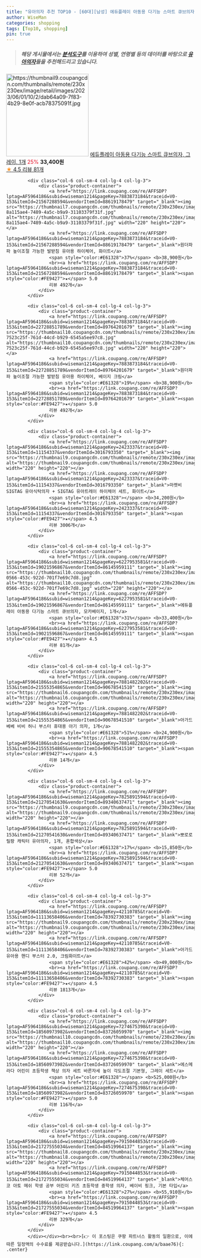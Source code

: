 ```yaml
---
title: "유아의자 추천 TOP10 - [60대][남성] 에듀플레이 아동용 다기능 스마트 큐브의자, 그레이, 1개"
author: WiseMan
categories: shopping
tags: [Top10, shopping]
pin: true
---
```


> ##### 해당 게시물에서는 [**분석도구**](https://itemscout.io/)를 이용하여 **성별**, **연령별** 등의 데이터를 바탕으로 [**유아의자**](https://link.coupang.com/a/baae76)들을 추천해드리고 있습니다.
<div class="container"><div class="row">
            <div class="col-6 col-sm-4 col-lg-4 col-lg-3">
                <div class="product-container">
                    <a href="https://link.coupang.com/re/AFFSDP?lptag=AF5964186&subid=wiseman1214&pageKey=6227953581&traceid=V0-153&itemId=19021596865&vendorItemId=86145959067" target="_blank"><img src="https://thumbnail9.coupangcdn.com/thumbnails/remote/230x230ex/image/retail/images/2023/06/01/10/2/dab64a09-7f83-4b29-8e0f-acb78375091f.jpg" alt="https://thumbnail9.coupangcdn.com/thumbnails/remote/230x230ex/image/retail/images/2023/06/01/10/2/dab64a09-7f83-4b29-8e0f-acb78375091f.jpg" width="220" height="220"></a>
                    <a href="https://link.coupang.com/re/AFFSDP?lptag=AF5964186&subid=wiseman1214&pageKey=6227953581&traceid=V0-153&itemId=19021596865&vendorItemId=86145959067" target="_blank">에듀플레이 아동용 다기능 스마트 큐브의자, 그레이, 1개</a>
                    <span style="color:#E61328">25%</span> <b>33,400원</b>
                    <br><a href="https://link.coupang.com/re/AFFSDP?lptag=AF5964186&subid=wiseman1214&pageKey=6227953581&traceid=V0-153&itemId=19021596865&vendorItemId=86145959067" target="_blank"><span style="color:#FE9427">★</span> 4.5
                    리뷰 81개</a>
                </div>
            </div>
            
            <div class="col-6 col-sm-4 col-lg-4 col-lg-3">
                <div class="product-container">
                    <a href="https://link.coupang.com/re/AFFSDP?lptag=AF5964186&subid=wiseman1214&pageKey=7883873184&traceid=V0-153&itemId=21567288594&vendorItemId=88619178479" target="_blank"><img src="https://thumbnail7.coupangcdn.com/thumbnails/remote/230x230ex/image/retail/images/1397369695573438-8a115ae4-7489-4a5c-b9a9-31103379f31f.jpg" alt="https://thumbnail7.coupangcdn.com/thumbnails/remote/230x230ex/image/retail/images/1397369695573438-8a115ae4-7489-4a5c-b9a9-31103379f31f.jpg" width="220" height="220"></a>
                    <a href="https://link.coupang.com/re/AFFSDP?lptag=AF5964186&subid=wiseman1214&pageKey=7883873184&traceid=V0-153&itemId=21567288594&vendorItemId=88619178479" target="_blank">원더파파 높이조절 가능한 발받침 유아용 하이체어, 화이트</a>
                    <span style="color:#E61328">37%</span> <b>38,900원</b>
                    <br><a href="https://link.coupang.com/re/AFFSDP?lptag=AF5964186&subid=wiseman1214&pageKey=7883873184&traceid=V0-153&itemId=21567288594&vendorItemId=88619178479" target="_blank"><span style="color:#FE9427">★</span> 5.0
                    리뷰 492개</a>
                </div>
            </div>
            
            <div class="col-6 col-sm-4 col-lg-4 col-lg-3">
                <div class="product-container">
                    <a href="https://link.coupang.com/re/AFFSDP?lptag=AF5964186&subid=wiseman1214&pageKey=7883873184&traceid=V0-153&itemId=22728851789&vendorItemId=89764201679" target="_blank"><img src="https://thumbnail10.coupangcdn.com/thumbnails/remote/230x230ex/image/retail/images/1233125914545987-7523c25f-761d-44cd-b929-6545a5ee97c8.jpg" alt="https://thumbnail10.coupangcdn.com/thumbnails/remote/230x230ex/image/retail/images/1233125914545987-7523c25f-761d-44cd-b929-6545a5ee97c8.jpg" width="220" height="220"></a>
                    <a href="https://link.coupang.com/re/AFFSDP?lptag=AF5964186&subid=wiseman1214&pageKey=7883873184&traceid=V0-153&itemId=22728851789&vendorItemId=89764201679" target="_blank">원더파파 높이조절 가능한 발받침 유아용 하이체어, 베이지 크림</a>
                    <span style="color:#E61328">19%</span> <b>38,900원</b>
                    <br><a href="https://link.coupang.com/re/AFFSDP?lptag=AF5964186&subid=wiseman1214&pageKey=7883873184&traceid=V0-153&itemId=22728851789&vendorItemId=89764201679" target="_blank"><span style="color:#FE9427">★</span> 5.0
                    리뷰 492개</a>
                </div>
            </div>
            
            <div class="col-6 col-sm-4 col-lg-4 col-lg-3">
                <div class="product-container">
                    <a href="https://link.coupang.com/re/AFFSDP?lptag=AF5964186&subid=wiseman1214&pageKey=2423337&traceid=V0-153&itemId=11154337&vendorItemId=3016793350" target="_blank"><img src="https://thumbnail9.coupangcdn.com/thumbnails/remote/230x230ex/image/0820_amir_esrgan_inf80k_batch_3_max3k/90af/682ffbbbeab5faa77d91a330be5fd8b4b9dc1da00f2b9ffc6b20024bfa5d.jpg" alt="https://thumbnail9.coupangcdn.com/thumbnails/remote/230x230ex/image/0820_amir_esrgan_inf80k_batch_3_max3k/90af/682ffbbbeab5faa77d91a330be5fd8b4b9dc1da00f2b9ffc6b20024bfa5d.jpg" width="220" height="220"></a>
                    <a href="https://link.coupang.com/re/AFFSDP?lptag=AF5964186&subid=wiseman1214&pageKey=2423337&traceid=V0-153&itemId=11154337&vendorItemId=3016793350" target="_blank">마켓비 SIGTAG 유아식탁의자 + SIGTAG 유아트레이 하이체어 세트, 화이트</a>
                    <span style="color:#E61328"></span> <b>34,200원</b>
                    <br><a href="https://link.coupang.com/re/AFFSDP?lptag=AF5964186&subid=wiseman1214&pageKey=2423337&traceid=V0-153&itemId=11154337&vendorItemId=3016793350" target="_blank"><span style="color:#FE9427">★</span> 4.5
                    리뷰 3006개</a>
                </div>
            </div>
            
            <div class="col-6 col-sm-4 col-lg-4 col-lg-3">
                <div class="product-container">
                    <a href="https://link.coupang.com/re/AFFSDP?lptag=AF5964186&subid=wiseman1214&pageKey=6227953581&traceid=V0-153&itemId=19021596867&vendorItemId=86145959111" target="_blank"><img src="https://thumbnail10.coupangcdn.com/thumbnails/remote/230x230ex/image/retail/images/2023/06/01/10/6/4ada0da0-0566-453c-922d-701f7e69c7d8.jpg" alt="https://thumbnail10.coupangcdn.com/thumbnails/remote/230x230ex/image/retail/images/2023/06/01/10/6/4ada0da0-0566-453c-922d-701f7e69c7d8.jpg" width="220" height="220"></a>
                    <a href="https://link.coupang.com/re/AFFSDP?lptag=AF5964186&subid=wiseman1214&pageKey=6227953581&traceid=V0-153&itemId=19021596867&vendorItemId=86145959111" target="_blank">에듀플레이 아동용 다기능 스마트 큐브의자, 모카베이지, 1개</a>
                    <span style="color:#E61328">31%</span> <b>33,400원</b>
                    <br><a href="https://link.coupang.com/re/AFFSDP?lptag=AF5964186&subid=wiseman1214&pageKey=6227953581&traceid=V0-153&itemId=19021596867&vendorItemId=86145959111" target="_blank"><span style="color:#FE9427">★</span> 4.5
                    리뷰 81개</a>
                </div>
            </div>
            
            <div class="col-6 col-sm-4 col-lg-4 col-lg-3">
                <div class="product-container">
                    <a href="https://link.coupang.com/re/AFFSDP?lptag=AF5964186&subid=wiseman1214&pageKey=7881482202&traceid=V0-153&itemId=21555354865&vendorItemId=90678541510" target="_blank"><img src="https://thumbnail6.coupangcdn.com/thumbnails/remote/230x230ex/image/vendor_inventory/96b5/72bbb7e7413ebb83b2b1c7924a774723577f2dd8b41b5aeae66ba34e005b.jpg" alt="https://thumbnail6.coupangcdn.com/thumbnails/remote/230x230ex/image/vendor_inventory/96b5/72bbb7e7413ebb83b2b1c7924a774723577f2dd8b41b5aeae66ba34e005b.jpg" width="220" height="220"></a>
                    <a href="https://link.coupang.com/re/AFFSDP?lptag=AF5964186&subid=wiseman1214&pageKey=7881482202&traceid=V0-153&itemId=21555354865&vendorItemId=90678541510" target="_blank">아가드 베베 비비 허니 부스터 휴대용 아기 의자, 1개</a>
                    <span style="color:#E61328">51%</span> <b>24,900원</b>
                    <br><a href="https://link.coupang.com/re/AFFSDP?lptag=AF5964186&subid=wiseman1214&pageKey=7881482202&traceid=V0-153&itemId=21555354865&vendorItemId=90678541510" target="_blank"><span style="color:#FE9427">★</span> 4.5
                    리뷰 14개</a>
                </div>
            </div>
            
            <div class="col-6 col-sm-4 col-lg-4 col-lg-3">
                <div class="product-container">
                    <a href="https://link.coupang.com/re/AFFSDP?lptag=AF5964186&subid=wiseman1214&pageKey=7825891594&traceid=V0-153&itemId=21270541630&vendorItemId=89340637471" target="_blank"><img src="https://thumbnail9.coupangcdn.com/thumbnails/remote/230x230ex/image/0820_amir_esrgan_inf80k_batch_5_max3k/d45e/c5c9560a7bc3c2e7e7cc574a5bcd26d3f44bf537b2b3ffff624e6f022b1e.jpg" alt="https://thumbnail9.coupangcdn.com/thumbnails/remote/230x230ex/image/0820_amir_esrgan_inf80k_batch_5_max3k/d45e/c5c9560a7bc3c2e7e7cc574a5bcd26d3f44bf537b2b3ffff624e6f022b1e.jpg" width="220" height="220"></a>
                    <a href="https://link.coupang.com/re/AFFSDP?lptag=AF5964186&subid=wiseman1214&pageKey=7825891594&traceid=V0-153&itemId=21270541630&vendorItemId=89340637471" target="_blank">뽀로로 릴팡 캐릭터 유아의자, 1개, 혼합색상</a>
                    <span style="color:#E61328">17%</span> <b>15,850원</b>
                    <br><a href="https://link.coupang.com/re/AFFSDP?lptag=AF5964186&subid=wiseman1214&pageKey=7825891594&traceid=V0-153&itemId=21270541630&vendorItemId=89340637471" target="_blank"><span style="color:#FE9427">★</span> 5.0
                    리뷰 52개</a>
                </div>
            </div>
            
            <div class="col-6 col-sm-4 col-lg-4 col-lg-3">
                <div class="product-container">
                    <a href="https://link.coupang.com/re/AFFSDP?lptag=AF5964186&subid=wiseman1214&pageKey=42110785&traceid=V0-153&itemId=11113658406&vendorItemId=78392730383" target="_blank"><img src="https://thumbnail9.coupangcdn.com/thumbnails/remote/230x230ex/image/0820_amir_esrgan_inf80k_batch_3_max3k/5dfa/d8bc912e18d27aa566db64714831eabe526d67e67f91b2778842fa7e752b.jpg" alt="https://thumbnail9.coupangcdn.com/thumbnails/remote/230x230ex/image/0820_amir_esrgan_inf80k_batch_3_max3k/5dfa/d8bc912e18d27aa566db64714831eabe526d67e67f91b2778842fa7e752b.jpg" width="220" height="220"></a>
                    <a href="https://link.coupang.com/re/AFFSDP?lptag=AF5964186&subid=wiseman1214&pageKey=42110785&traceid=V0-153&itemId=11113658406&vendorItemId=78392730383" target="_blank">아가드 유아용 핸디 부스터 2.0, 크림화이트</a>
                    <span style="color:#E61328">42%</span> <b>49,000원</b>
                    <br><a href="https://link.coupang.com/re/AFFSDP?lptag=AF5964186&subid=wiseman1214&pageKey=42110785&traceid=V0-153&itemId=11113658406&vendorItemId=78392730383" target="_blank"><span style="color:#FE9427">★</span> 4.5
                    리뷰 1813개</a>
                </div>
            </div>
            
            <div class="col-6 col-sm-4 col-lg-4 col-lg-3">
                <div class="product-container">
                    <a href="https://link.coupang.com/re/AFFSDP?lptag=AF5964186&subid=wiseman1214&pageKey=7274675398&traceid=V0-153&itemId=18560973982&vendorItemId=83726059970" target="_blank"><img src="https://thumbnail10.coupangcdn.com/thumbnails/remote/230x230ex/image/vendor_inventory/96d7/7608a59e860e3d151c5bcc2e88b26c00db91923ee1ea75a7280aea6f3825.jpg" alt="https://thumbnail10.coupangcdn.com/thumbnails/remote/230x230ex/image/vendor_inventory/96d7/7608a59e860e3d151c5bcc2e88b26c00db91923ee1ea75a7280aea6f3825.jpg" width="220" height="220"></a>
                    <a href="https://link.coupang.com/re/AFFSDP?lptag=AF5964186&subid=wiseman1214&pageKey=7274675398&traceid=V0-153&itemId=18560973982&vendorItemId=83726059970" target="_blank">에스메라다 어린이 초등학생 책상 의자 세트 바른자세 높이 각도조절 기본형, 그레이 세트</a>
                    <span style="color:#E61328"></span> <b>525,000원</b>
                    <br><a href="https://link.coupang.com/re/AFFSDP?lptag=AF5964186&subid=wiseman1214&pageKey=7274675398&traceid=V0-153&itemId=18560973982&vendorItemId=83726059970" target="_blank"><span style="color:#FE9427">★</span> 5.0
                    리뷰 116개</a>
                </div>
            </div>
            
            <div class="col-6 col-sm-4 col-lg-4 col-lg-3">
                <div class="product-container">
                    <a href="https://link.coupang.com/re/AFFSDP?lptag=AF5964186&subid=wiseman1214&pageKey=7915044853&traceid=V0-153&itemId=21727555034&vendorItemId=84519964137" target="_blank"><img src="https://thumbnail8.coupangcdn.com/thumbnails/remote/230x230ex/image/vendor_inventory/ba97/3c50f2939f603f644726617e8be1ede4fdd5f53dbe52640ed384d985e006.jpg" alt="https://thumbnail8.coupangcdn.com/thumbnails/remote/230x230ex/image/vendor_inventory/ba97/3c50f2939f603f644726617e8be1ede4fdd5f53dbe52640ed384d985e006.jpg" width="220" height="220"></a>
                    <a href="https://link.coupang.com/re/AFFSDP?lptag=AF5964186&subid=wiseman1214&pageKey=7915044853&traceid=V0-153&itemId=21727555034&vendorItemId=84519964137" target="_blank">체어스코 아토 메쉬 학생 공부 어린이 키즈 초등학생 중학생 의자, 베이비 핑크, 기본 타입</a>
                    <span style="color:#E61328">27%</span> <b>55,910원</b>
                    <br><a href="https://link.coupang.com/re/AFFSDP?lptag=AF5964186&subid=wiseman1214&pageKey=7915044853&traceid=V0-153&itemId=21727555034&vendorItemId=84519964137" target="_blank"><span style="color:#FE9427">★</span> 4.5
                    리뷰 329개</a>
                </div>
            </div>
            </div></div><br><br>[👉 이 포스팅은 쿠팡 파트너스 활동의 일환으로, 이에 따른 일정액의 수수료를 제공받습니다.](https://link.coupang.com/a/baae76){: .center}